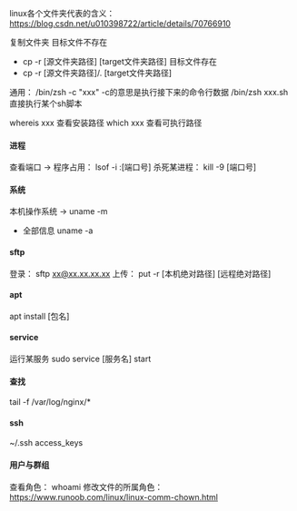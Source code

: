 linux各个文件夹代表的含义： https://blog.csdn.net/u010398722/article/details/70766910


复制文件夹
 目标文件不存在
 - cp -r [源文件夹路径] [target文件夹路径]
 目标文件存在
 - cp -r [源文件夹路径]/. [target文件夹路径]


 通用：
/bin/zsh -c "xxx"  -c的意思是执行接下来的命令行数据
/bin/zsh xxx.sh     直接执行某个sh脚本

whereis xxx 查看安装路径
which xxx 查看可执行路径




#### 进程
查看端口 -> 程序占用： lsof -i :[端口号]
杀死某进程： kill -9 [端口号]


#### 系统
本机操作系统 -> uname -m
 - 全部信息    uname -a


#### sftp
登录： sftp xx@xx.xx.xx.xx
上传： put -r [本机绝对路径] [远程绝对路径]

#### apt
apt install [包名]

#### service
运行某服务 sudo service [服务名] start


#### 查找
tail -f /var/log/nginx/*



#### ssh
~/.ssh   access_keys


#### 用户与群组
查看角色： whoami 
修改文件的所属角色： https://www.runoob.com/linux/linux-comm-chown.html